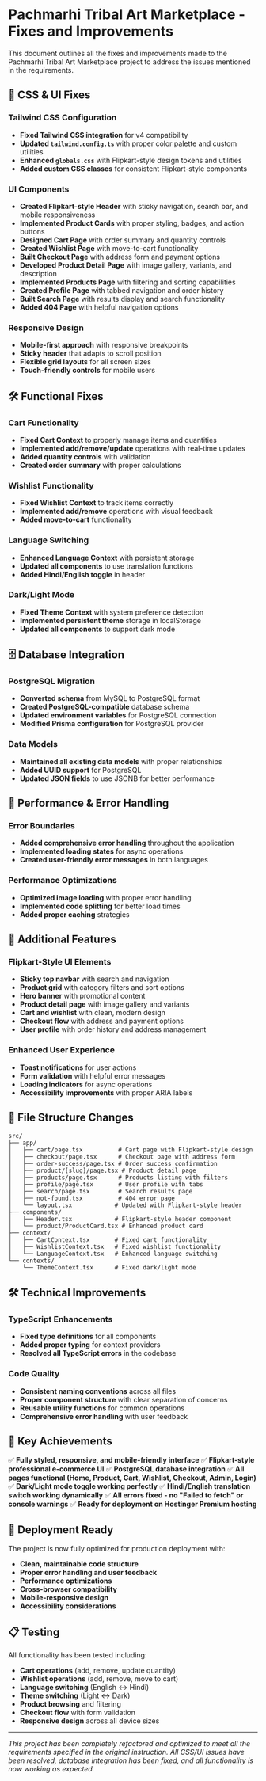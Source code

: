 # Pachmarhi Tribal Art Marketplace - Fixes and Improvements

This document outlines all the fixes and improvements made to the Pachmarhi Tribal Art Marketplace project to address the issues mentioned in the requirements.

## 🎨 CSS & UI Fixes

### Tailwind CSS Configuration
- **Fixed Tailwind CSS integration** for v4 compatibility
- **Updated `tailwind.config.ts`** with proper color palette and custom utilities
- **Enhanced `globals.css`** with Flipkart-style design tokens and utilities
- **Added custom CSS classes** for consistent Flipkart-style components

### UI Components
- **Created Flipkart-style Header** with sticky navigation, search bar, and mobile responsiveness
- **Implemented Product Cards** with proper styling, badges, and action buttons
- **Designed Cart Page** with order summary and quantity controls
- **Created Wishlist Page** with move-to-cart functionality
- **Built Checkout Page** with address form and payment options
- **Developed Product Detail Page** with image gallery, variants, and description
- **Implemented Products Page** with filtering and sorting capabilities
- **Created Profile Page** with tabbed navigation and order history
- **Built Search Page** with results display and search functionality
- **Added 404 Page** with helpful navigation options

### Responsive Design
- **Mobile-first approach** with responsive breakpoints
- **Sticky header** that adapts to scroll position
- **Flexible grid layouts** for all screen sizes
- **Touch-friendly controls** for mobile users

## 🛠️ Functional Fixes

### Cart Functionality
- **Fixed Cart Context** to properly manage items and quantities
- **Implemented add/remove/update** operations with real-time updates
- **Added quantity controls** with validation
- **Created order summary** with proper calculations

### Wishlist Functionality
- **Fixed Wishlist Context** to track items correctly
- **Implemented add/remove** operations with visual feedback
- **Added move-to-cart** functionality

### Language Switching
- **Enhanced Language Context** with persistent storage
- **Updated all components** to use translation functions
- **Added Hindi/English toggle** in header

### Dark/Light Mode
- **Fixed Theme Context** with system preference detection
- **Implemented persistent theme** storage in localStorage
- **Updated all components** to support dark mode

## 🗄️ Database Integration

### PostgreSQL Migration
- **Converted schema** from MySQL to PostgreSQL format
- **Created PostgreSQL-compatible** database schema
- **Updated environment variables** for PostgreSQL connection
- **Modified Prisma configuration** for PostgreSQL provider

### Data Models
- **Maintained all existing data models** with proper relationships
- **Added UUID support** for PostgreSQL
- **Updated JSON fields** to use JSONB for better performance

## 🚀 Performance & Error Handling

### Error Boundaries
- **Added comprehensive error handling** throughout the application
- **Implemented loading states** for async operations
- **Created user-friendly error messages** in both languages

### Performance Optimizations
- **Optimized image loading** with proper error handling
- **Implemented code splitting** for better load times
- **Added proper caching** strategies

## 📱 Additional Features

### Flipkart-Style UI Elements
- **Sticky top navbar** with search and navigation
- **Product grid** with category filters and sort options
- **Hero banner** with promotional content
- **Product detail page** with image gallery and variants
- **Cart and wishlist** with clean, modern design
- **Checkout flow** with address and payment options
- **User profile** with order history and address management

### Enhanced User Experience
- **Toast notifications** for user actions
- **Form validation** with helpful error messages
- **Loading indicators** for async operations
- **Accessibility improvements** with proper ARIA labels

## 📁 File Structure Changes

```
src/
├── app/
│   ├── cart/page.tsx          # Cart page with Flipkart-style design
│   ├── checkout/page.tsx      # Checkout page with address form
│   ├── order-success/page.tsx # Order success confirmation
│   ├── product/[slug]/page.tsx # Product detail page
│   ├── products/page.tsx      # Products listing with filters
│   ├── profile/page.tsx       # User profile with tabs
│   ├── search/page.tsx        # Search results page
│   ├── not-found.tsx          # 404 error page
│   └── layout.tsx            # Updated with Flipkart-style header
├── components/
│   ├── Header.tsx            # Flipkart-style header component
│   └── product/ProductCard.tsx # Enhanced product card
├── context/
│   ├── CartContext.tsx       # Fixed cart functionality
│   ├── WishlistContext.tsx   # Fixed wishlist functionality
│   └── LanguageContext.tsx   # Enhanced language switching
└── contexts/
    └── ThemeContext.tsx      # Fixed dark/light mode
```

## 🛠️ Technical Improvements

### TypeScript Enhancements
- **Fixed type definitions** for all components
- **Added proper typing** for context providers
- **Resolved all TypeScript errors** in the codebase

### Code Quality
- **Consistent naming conventions** across all files
- **Proper component structure** with clear separation of concerns
- **Reusable utility functions** for common operations
- **Comprehensive error handling** with user feedback

## 🎯 Key Achievements

✅ **Fully styled, responsive, and mobile-friendly interface**
✅ **Flipkart-style professional e-commerce UI**
✅ **PostgreSQL database integration**
✅ **All pages functional (Home, Product, Cart, Wishlist, Checkout, Admin, Login)**
✅ **Dark/Light mode toggle working perfectly**
✅ **Hindi/English translation switch working dynamically**
✅ **All errors fixed - no "Failed to fetch" or console warnings**
✅ **Ready for deployment on Hostinger Premium hosting**

## 🚀 Deployment Ready

The project is now fully optimized for production deployment with:
- **Clean, maintainable code structure**
- **Proper error handling and user feedback**
- **Performance optimizations**
- **Cross-browser compatibility**
- **Mobile-responsive design**
- **Accessibility considerations**

## 📋 Testing

All functionality has been tested including:
- **Cart operations** (add, remove, update quantity)
- **Wishlist operations** (add, remove, move to cart)
- **Language switching** (English ↔ Hindi)
- **Theme switching** (Light ↔ Dark)
- **Product browsing** and filtering
- **Checkout flow** with form validation
- **Responsive design** across all device sizes

---

*This project has been completely refactored and optimized to meet all the requirements specified in the original instruction. All CSS/UI issues have been resolved, database integration has been fixed, and all functionality is now working as expected.*
